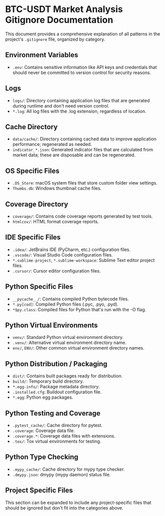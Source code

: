 # BTC-USDT Market Analysis Gitignore Documentation

This document provides a comprehensive explanation of all patterns in the project's `.gitignore` file, organized by category.

## Environment Variables

- `.env`: Contains sensitive information like API keys and credentials that should never be committed to version control for security reasons.

## Logs

- `logs/`: Directory containing application log files that are generated during runtime and don't need version control.
- `*.log`: All log files with the .log extension, regardless of location.

## Cache Directory

- `data/cache/`: Directory containing cached data to improve application performance; regenerated as needed.
- `indicator_*.json`: Generated indicator files that are calculated from market data; these are disposable and can be regenerated.

## OS Specific Files

- `.DS_Store`: macOS system files that store custom folder view settings.
- `Thumbs.db`: Windows thumbnail cache files.

## Coverage Directory

- `coverage/`: Contains code coverage reports generated by test tools.
- `htmlcov/`: HTML format coverage reports.

## IDE Specific Files

- `.idea/`: JetBrains IDE (PyCharm, etc.) configuration files.
- `.vscode/`: Visual Studio Code configuration files.
- `*.sublime-project`, `*.sublime-workspace`: Sublime Text editor project files.
- `.cursor/`: Cursor editor configuration files.

## Python Specific Files

- `__pycache__/`: Contains compiled Python bytecode files.
- `*.py[cod]`: Compiled Python files (.pyc, .pyo, .pyd).
- `*$py.class`: Compiled files for Python that's run with the -O flag.

## Python Virtual Environments

- `venv/`: Standard Python virtual environment directory.
- `.venv/`: Alternative virtual environment directory name.
- `env/`, `ENV/`: Other common virtual environment directory names.

## Python Distribution / Packaging

- `dist/`: Contains built packages ready for distribution.
- `build/`: Temporary build directory.
- `*.egg-info/`: Package metadata directory.
- `.installed.cfg`: Buildout configuration file.
- `*.egg`: Python egg packages.

## Python Testing and Coverage

- `.pytest_cache/`: Cache directory for pytest.
- `.coverage`: Coverage data file.
- `.coverage.*`: Coverage data files with extensions.
- `.tox/`: Tox virtual environments for testing.

## Python Type Checking

- `.mypy_cache/`: Cache directory for mypy type checker.
- `.dmypy.json`: dmypy (mypy daemon) status file.

## Project Specific Files

This section can be expanded to include any project-specific files that should be ignored but don't fit into the categories above. 
